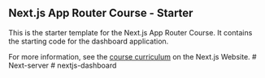 ## Next.js App Router Course - Starter

This is the starter template for the Next.js App Router Course. It contains the starting code for the dashboard application.

For more information, see the [course curriculum](https://nextjs.org/learn) on the Next.js Website.
#   N e x t - s e r v e r  
 #   n e x t j s - d a s h b o a r d  
 